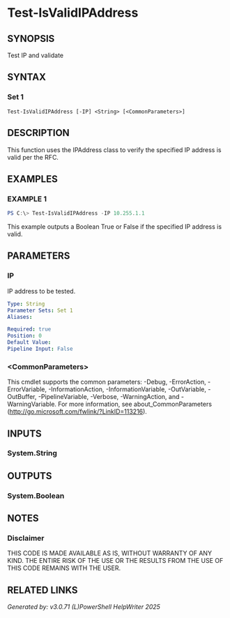 ﻿# Test-IsValidIPAddress

## SYNOPSIS
Test IP and validate

## SYNTAX

### Set 1
```
Test-IsValidIPAddress [-IP] <String> [<CommonParameters>]
```

## DESCRIPTION
This function uses the IPAddress class to verify the specified IP address is valid per the RFC.

## EXAMPLES

### EXAMPLE 1

```powershell
PS C:\> Test-IsValidIPAddress -IP 10.255.1.1
```

This example outputs a Boolean True or False if the specified IP address is valid.

## PARAMETERS

### IP
IP address to be tested.

```yaml
Type: String
Parameter Sets: Set 1
Aliases: 

Required: true
Position: 0
Default Value: 
Pipeline Input: False
```

### \<CommonParameters\>
This cmdlet supports the common parameters: -Debug, -ErrorAction, -ErrorVariable, -InformationAction, -InformationVariable, -OutVariable, -OutBuffer, -PipelineVariable, -Verbose, -WarningAction, and -WarningVariable. For more information, see about_CommonParameters (http://go.microsoft.com/fwlink/?LinkID=113216).

## INPUTS

### System.String


## OUTPUTS

### System.Boolean


## NOTES

### Disclaimer
THIS CODE IS MADE AVAILABLE AS IS, WITHOUT WARRANTY OF ANY KIND. THE ENTIRE RISK OF THE USE OR THE RESULTS FROM THE USE OF THIS CODE REMAINS WITH THE USER.

## RELATED LINKS


*Generated by: v3.0.71 (L)PowerShell HelpWriter 2025*
